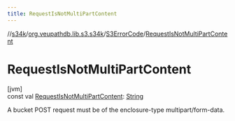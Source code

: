```yaml
---
title: RequestIsNotMultiPartContent
---
```

//[s34k](../../../index.html)/[org.veupathdb.lib.s3.s34k](../index.html)/[S3ErrorCode](index.html)/[RequestIsNotMultiPartContent](-request-is-not-multi-part-content.html)



# RequestIsNotMultiPartContent



[jvm]\
const val [RequestIsNotMultiPartContent](-request-is-not-multi-part-content.html): [String](https://kotlinlang.org/api/latest/jvm/stdlib/kotlin/-string/index.html)



A bucket POST request must be of the enclosure-type multipart/form-data.




